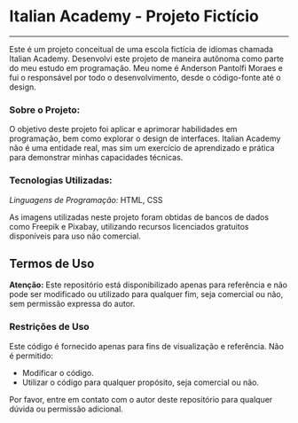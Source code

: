 # Italian Academy - Projeto Fictício
---

Este é um projeto conceitual de uma escola fictícia de idiomas chamada Italian Academy. Desenvolvi este projeto de maneira autônoma como parte do meu estudo em programação. Meu nome é Anderson Pantolfi Moraes e fui o responsável por todo o desenvolvimento, desde o código-fonte até o design.

### Sobre o Projeto:

O objetivo deste projeto foi aplicar e aprimorar habilidades em programação, bem como explorar o design de interfaces. Italian Academy não é uma entidade real, mas sim um exercício de aprendizado e prática para demonstrar minhas capacidades técnicas.

### Tecnologias Utilizadas:

*Linguagens de Programação:* HTML, CSS

As imagens utilizadas neste projeto foram obtidas de bancos de dados como Freepik e Pixabay, utilizando recursos licenciados gratuitos disponíveis para uso não comercial.

## Termos de Uso

**Atenção:** Este repositório está disponibilizado apenas para referência e não pode ser modificado ou utilizado para qualquer fim, seja comercial ou não, sem permissão expressa do autor.

### Restrições de Uso

Este código é fornecido apenas para fins de visualização e referência. Não é permitido:

- Modificar o código.
- Utilizar o código para qualquer propósito, seja comercial ou não.

Por favor, entre em contato com o autor deste repositório para qualquer dúvida ou permissão adicional.
